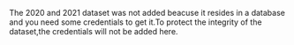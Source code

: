 The 2020 and 2021 dataset was not added beacuse it resides in a database and you need some credentials to get it.To protect the integrity of the dataset,the credentials will not be added here.